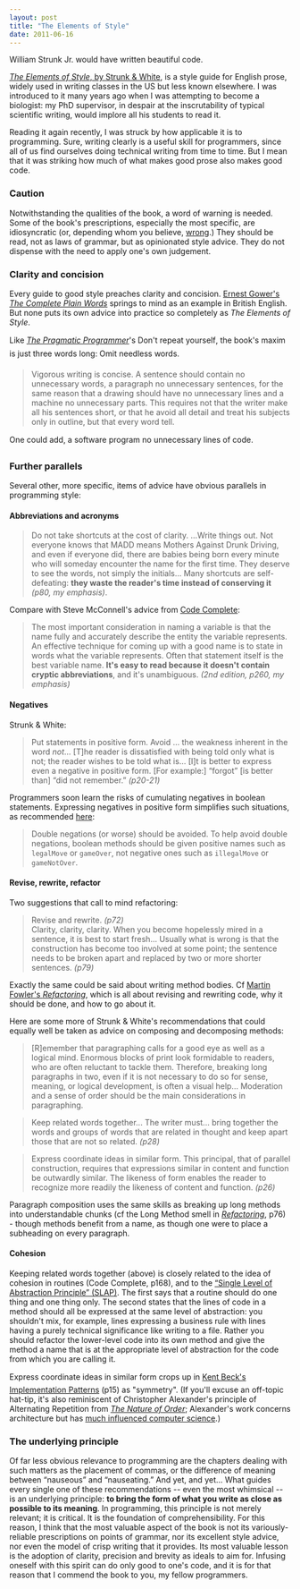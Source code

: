```yaml
---
layout: post
title: "The Elements of Style"
date: 2011-06-16
---
```


William Strunk Jr. would have written beautiful code.

<a href="http://en.wikipedia.org/wiki/The_Elements_of_Style"><i>The Elements of Style</i>, by Strunk &amp; White</a>, is a style guide for English prose, widely used in writing classes in the US but less known elsewhere.  I was introduced to it many years ago when I was attempting to become a biologist: my PhD supervisor, in despair at the inscrutability of typical scientific writing, would implore all his students to read it.  

Reading it again recently, I was struck by how applicable it is to programming.  Sure, writing clearly is a useful skill for programmers, since all of us find ourselves doing technical writing from time to time.  But I mean that it was striking how much of what makes good prose also makes good code.
<!--more-->
<h3>Caution</h3>
Notwithstanding the qualities of the book, a word of warning is needed.  Some of the book's prescriptions, especially the most specific, are idiosyncratic (or, depending whom you believe, <a href="http://chronicle.com/article/50-Years-of-Stupid-Grammar/25497">wrong</a>.)  They should be read, not as laws of grammar, but as opinionated style advice.  They do not dispense with the need to apply one's own judgement.

<h3>Clarity and concision</h3>

Every guide to good style preaches clarity and concision.  <a href="http://www.ourcivilisation.com/smartboard/shop/gowerse/complete/index.htm">Ernest Gower's <i>The Complete Plain Words</i></a> springs to mind as an example in British English.  But none puts its own advice into practice so completely as <i>The Elements of Style</i>.  

Like <a href="http://www.codinghorror.com/blog/2004/10/a-pragmatic-quick-reference.html"><i>The Pragmatic Programmer</i></a>'s  &#147;Don't repeat yourself&#148;, the book's maxim is just three words long: &#147;Omit needless words.&#148;

<blockquote>Vigorous writing is concise. A sentence should contain no unnecessary words, a paragraph no unnecessary sentences, for the same reason that a drawing should have no unnecessary lines and a machine no unnecessary parts. This requires not that the writer make all his sentences short, or that he avoid all detail and treat his subjects only in outline, but that every word tell. </blockquote>

One could add, &#147;a software program no unnecessary lines of code.&#148;  

<h3>Further parallels</h3>
Several other, more specific, items of advice have obvious parallels in programming style:

<h4>Abbreviations and acronyms</h4>

<blockquote>Do not take shortcuts at the cost of clarity. ...Write things out.  Not everyone knows that MADD means Mothers Against Drunk Driving, and even if everyone did, there are babies being born every minute who will someday encounter the name for the first time.  They deserve to see the words, not simply the initials... Many shortcuts are self-defeating: <strong>they waste the reader's time instead of conserving it</strong> <i>(p80, my emphasis)</i>.</blockquote>

Compare with Steve McConnell's advice from <a href="http://www.cc2e.com/">Code Complete</a>:

<blockquote>The most important consideration in naming a variable is that the name fully and accurately describe the entity the variable represents.  An effective technique for coming up with a good name is to state in words what the variable represents.  Often that statement itself is the best variable name.  <strong>It's easy to read because it doesn't contain cryptic abbreviations</strong>, and it's unambiguous. <i>(2nd edition, p260, my emphasis)</i></blockquote>

<h4>Negatives</h4>
Strunk & White:
<blockquote>Put statements in positive form.  Avoid ... the weakness inherent in the word <i>not</i>... [T]he reader is dissatisfied with being told only what is not; the reader wishes to be told what is... [I]t is better to express even a negative in positive form.  [For example:] &ldquo;forgot&rdquo; [is better than] &ldquo;did not remember.&rdquo; <i>(p20-21)</i></blockquote>

Programmers soon learn the risks of cumulating negatives in boolean statements.  Expressing negatives in positive form simplifies such situations, as recommended <a href="http://www.cis.upenn.edu/~matuszek/General/JavaSyntax/boolean-expressions.html">here</a>: 
<blockquote>Double negations (or worse) should be avoided.  To help avoid double negations, boolean methods should be given positive names such as <code>legalMove</code> or <code>gameOver</code>, not negative ones such as <code>illegalMove</code> or <code>gameNotOver</code>.</blockquote>

<h4>Revise, rewrite, refactor</h4>
Two suggestions that call to mind refactoring:
<blockquote>Revise and rewrite. <i>(p72)</i><br/>
Clarity, clarity, clarity.  When you become hopelessly mired in a sentence, it is best to start fresh... Usually what is wrong is that the construction has become too involved at some point; the sentence needs to be broken apart and replaced by two or more shorter sentences. <i>(p79)</i></blockquote>

Exactly the same could be said about writing method bodies.  Cf <a href="http://martinfowler.com/books.html#refactoring">Martin Fowler's <i>Refactoring</i></a>, which is all about revising and rewriting code, why it should be done, and how to go about it.  

Here are some more of Strunk & White's recommendations that could equally well be taken as advice on composing and decomposing methods:

<blockquote>[R]emember that paragraphing calls for a good eye as well as a logical mind.  Enormous blocks of print look formidable to readers, who are often reluctant to tackle them.  Therefore, breaking long paragraphs in two, even if it is not necessary to do so for sense, meaning, or logical development, is often a visual help... Moderation and a sense of order should be the main considerations in paragraphing.</blockquote>

<blockquote>Keep related words together... The writer must... bring together the words and groups of words that are related in thought and keep apart those that are not so related. <i>(p28)</i></blockquote>

<blockquote>Express coordinate ideas in similar form.  This principal, that of parallel construction, requires that expressions similar in content and function be outwardly similar.  The likeness of form enables the reader to recognize more readily the likeness of content and function. <i>(p26)</i></blockquote>

Paragraph composition uses the same skills as breaking up long methods into understandable chunks (cf the Long Method smell in <a href="http://martinfowler.com/books.html#refactoring"><i>Refactoring</i></a>, p76) - though methods benefit from a name, as though one were to place a subheading on every paragraph.

<h4>Cohesion</h4>
Keeping related words together (above) is closely related to the idea of cohesion in routines (Code Complete, p168), and to the <a href="http://www.markhneedham.com/blog/2009/06/12/coding-single-level-of-abstraction-principle/">&#147;Single Level of Abstraction Principle&#148; (SLAP)</a>.  The first says that a routine should do one thing and one thing only.  The second states that the lines of code in a method should all be expressed at the same level of abstraction: you shouldn't mix, for example, lines expressing a business rule with lines having a purely technical significance like writing to a file.  Rather you should refactor the lower-level code into its own method and give the method a name that is at the appropriate level of abstraction for the code from which you are calling it.

&#147;Express coordinate ideas in similar form&#148; crops up in <a href="http://www.infoq.com/articles/implementations-patterns-br">Kent Beck's Implementation Patterns</a> (p15) <!-- TODO quote --> as "symmetry".  (If you'll excuse an off-topic hat-tip, it's also reminiscent of Christopher Alexander's principle of Alternating Repetition from <a href="http://www.natureoforder.com/"><i>The Nature of Order</i></a>; Alexander's work concerns architecture but has <a href="http://www.cs.pitt.edu/~chang/budha/coplien.htm">much influenced computer science</a>.)

<h3>The underlying principle</h3>
Of far less obvious relevance to programming are the chapters dealing with such matters as the placement of commas, or the difference of meaning between &#147;nauseous&#148; and &#147;nauseating.&#148;  And yet, and yet... What guides every single one of these recommendations -- even the most whimsical -- is an underlying principle: <b>to bring the form of what you write as close as possible to its meaning</b>.  In programming, this principle is not merely relevant; it is critical.  It is the foundation of comprehensibility.  For this reason, I think that the most valuable aspect of the book is not its variously-reliable prescriptions on points of grammar, nor its excellent style advice, nor even the model of crisp writing that it provides.  Its most valuable lesson is the adoption of clarity, precision and brevity as ideals to aim for.  Infusing oneself with this spirit can do only good to one's code, and it is for that reason that I commend the book to you, my fellow programmers.
